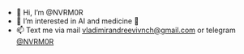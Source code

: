 - 👋 Hi, I’m @NVRM0R
- 👀 I’m interested in AI and medicine 🧠
- 📫 Text me via mail vladimirandreevivnch@gmail.com or telegram [@NVRM0R](http://t.me/NVRM0R)

<!---
NVRM0R/NVRM0R is a ✨ special ✨ repository because its `README.md` (this file) appears on your GitHub profile.
You can click the Preview link to take a look at your changes.
--->
